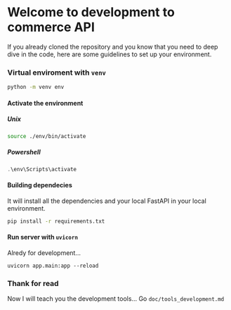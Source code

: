 # Welcome to development to commerce API

If you already cloned the repository and you know that you need to deep dive in the code, here are some guidelines to set up your environment.


### Virtual enviroment with `venv`

```sh
python -m venv env
```

#### Activate the environment


##### Unix

```sh
source ./env/bin/activate
```

##### Powershell

```ps1
.\env\Scripts\activate
```

#### Building dependecies

It will install all the dependencies and your local FastAPI in your local environment.

```sh
pip install -r requirements.txt
```

#### Run server with `uvicorn`

Alredy for development...

```shell
uvicorn app.main:app --reload
```

### Thank for read

Now I will teach you the development tools... Go `doc/tools_development.md`
